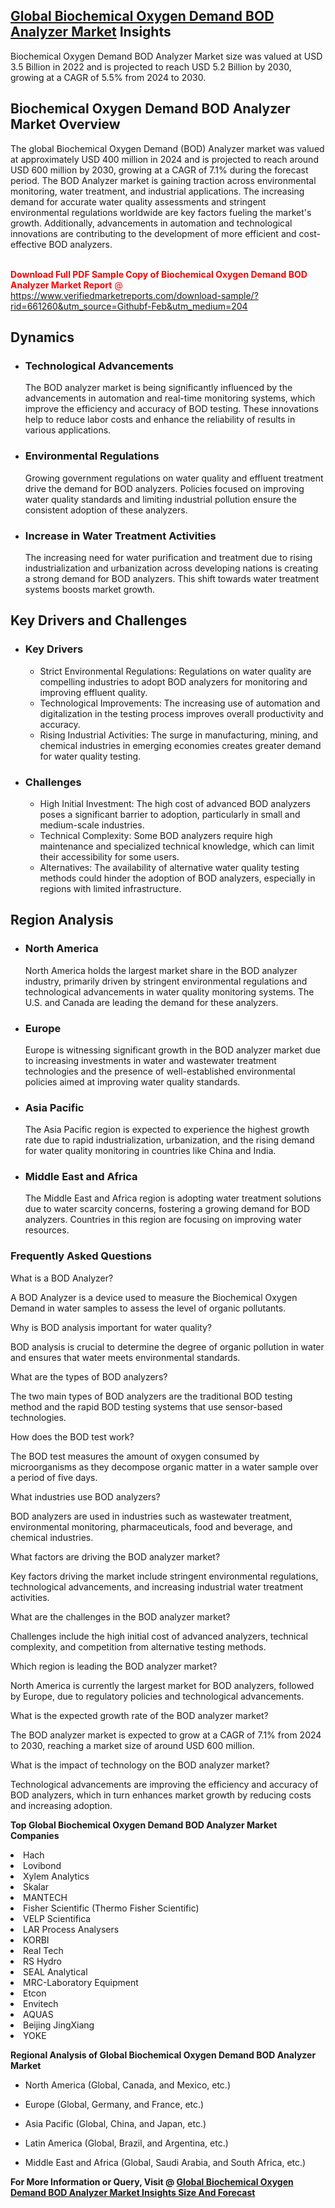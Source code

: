 <h2><a href="https://www.verifiedmarketreports.com/download-sample/?rid=661260&amp;utm_source=Githubf&amp;utm_medium=204" target="_blank">Global Biochemical Oxygen Demand BOD Analyzer Market</a> Insights</h2><p>Biochemical Oxygen Demand BOD Analyzer Market size was valued at USD 3.5 Billion in 2022 and is projected to reach USD 5.2 Billion by 2030, growing at a CAGR of 5.5% from 2024 to 2030.</p><p><!DOCTYPE html> <html lang="en"> <head> <meta charset="UTF-8"> <meta name="viewport" content="width=device-width, initial-scale=1.0"> <meta name="description" content="Biochemical Oxygen Demand (BOD) Analyzer Market Overview, Dynamics, Drivers, Challenges, and Regional Analysis. Market Size, Key Insights, and Future Trends."> <meta name="keywords" content="BOD Analyzer Market, Biochemical Oxygen Demand, Market Dynamics, Key Drivers, Region Analysis, BOD Industry, Market Trends"> <meta name="author" content="Biochemical Oxygen Demand BOD Analyzer Industry"> <title>Biochemical Oxygen Demand BOD Analyzer Market Overview and Dynamics</title> </head> <body> <h2>Biochemical Oxygen Demand BOD Analyzer Market Overview</h2> <p>The global Biochemical Oxygen Demand (BOD) Analyzer market was valued at approximately USD 400 million in 2024 and is projected to reach around USD 600 million by 2030, growing at a CAGR of 7.1% during the forecast period. The BOD Analyzer market is gaining traction across environmental monitoring, water treatment, and industrial applications. The increasing demand for accurate water quality assessments and stringent environmental regulations worldwide are key factors fueling the market's growth. Additionally, advancements in automation and technological innovations are contributing to the development of more efficient and cost-effective BOD analyzers. <br><br> <p><span class=""><span style="color: #ff0000;"><strong>Download Full PDF Sample Copy of Biochemical Oxygen Demand BOD Analyzer Market Report</strong> @ </span><a href="https://www.verifiedmarketreports.com/download-sample/?rid=661260&amp;utm_source=Githubf-Feb&amp;utm_medium=204" target="_blank">https://www.verifiedmarketreports.com/download-sample/?rid=661260&amp;utm_source=Githubf-Feb&amp;utm_medium=204</a></span></p></p> <h2>Dynamics</h2> <ul> <li> <h3>Technological Advancements</h3> The BOD analyzer market is being significantly influenced by the advancements in automation and real-time monitoring systems, which improve the efficiency and accuracy of BOD testing. These innovations help to reduce labor costs and enhance the reliability of results in various applications. </li> <li> <h3>Environmental Regulations</h3> Growing government regulations on water quality and effluent treatment drive the demand for BOD analyzers. Policies focused on improving water quality standards and limiting industrial pollution ensure the consistent adoption of these analyzers. </li> <li> <h3>Increase in Water Treatment Activities</h3> The increasing need for water purification and treatment due to rising industrialization and urbanization across developing nations is creating a strong demand for BOD analyzers. This shift towards water treatment systems boosts market growth. </li> </ul> <h2>Key Drivers and Challenges</h2> <ul> <li> <h3>Key Drivers</h3> <ul> <li>Strict Environmental Regulations: Regulations on water quality are compelling industries to adopt BOD analyzers for monitoring and improving effluent quality.</li> <li>Technological Improvements: The increasing use of automation and digitalization in the testing process improves overall productivity and accuracy.</li> <li>Rising Industrial Activities: The surge in manufacturing, mining, and chemical industries in emerging economies creates greater demand for water quality testing.</li> </ul> </li> <li> <h3>Challenges</h3> <ul> <li>High Initial Investment: The high cost of advanced BOD analyzers poses a significant barrier to adoption, particularly in small and medium-scale industries.</li> <li>Technical Complexity: Some BOD analyzers require high maintenance and specialized technical knowledge, which can limit their accessibility for some users.</li> <li>Alternatives: The availability of alternative water quality testing methods could hinder the adoption of BOD analyzers, especially in regions with limited infrastructure.</li> </ul> </li> </ul> <h2>Region Analysis</h2> <ul> <li> <h3>North America</h3> North America holds the largest market share in the BOD analyzer industry, primarily driven by stringent environmental regulations and technological advancements in water quality monitoring systems. The U.S. and Canada are leading the demand for these analyzers. </li> <li> <h3>Europe</h3> Europe is witnessing significant growth in the BOD analyzer market due to increasing investments in water and wastewater treatment technologies and the presence of well-established environmental policies aimed at improving water quality standards. </li> <li> <h3>Asia Pacific</h3> The Asia Pacific region is expected to experience the highest growth rate due to rapid industrialization, urbanization, and the rising demand for water quality monitoring in countries like China and India. </li> <li> <h3>Middle East and Africa</h3> The Middle East and Africa region is adopting water treatment solutions due to water scarcity concerns, fostering a growing demand for BOD analyzers. Countries in this region are focusing on improving water resources. </li> </ul> <h3>Frequently Asked Questions</h3> <p>What is a BOD Analyzer?</p> <p>A BOD Analyzer is a device used to measure the Biochemical Oxygen Demand in water samples to assess the level of organic pollutants.</p> <p>Why is BOD analysis important for water quality?</p> <p>BOD analysis is crucial to determine the degree of organic pollution in water and ensures that water meets environmental standards.</p> <p>What are the types of BOD analyzers?</p> <p>The two main types of BOD analyzers are the traditional BOD testing method and the rapid BOD testing systems that use sensor-based technologies.</p> <p>How does the BOD test work?</p> <p>The BOD test measures the amount of oxygen consumed by microorganisms as they decompose organic matter in a water sample over a period of five days.</p> <p>What industries use BOD analyzers?</p> <p>BOD analyzers are used in industries such as wastewater treatment, environmental monitoring, pharmaceuticals, food and beverage, and chemical industries.</p> <p>What factors are driving the BOD analyzer market?</p> <p>Key factors driving the market include stringent environmental regulations, technological advancements, and increasing industrial water treatment activities.</p> <p>What are the challenges in the BOD analyzer market?</p> <p>Challenges include the high initial cost of advanced analyzers, technical complexity, and competition from alternative testing methods.</p> <p>Which region is leading the BOD analyzer market?</p> <p>North America is currently the largest market for BOD analyzers, followed by Europe, due to regulatory policies and technological advancements.</p> <p>What is the expected growth rate of the BOD analyzer market?</p> <p>The BOD analyzer market is expected to grow at a CAGR of 7.1% from 2024 to 2030, reaching a market size of around USD 600 million.</p> <p>What is the impact of technology on the BOD analyzer market?</p> <p>Technological advancements are improving the efficiency and accuracy of BOD analyzers, which in turn enhances market growth by reducing costs and increasing adoption.</p> </body> </html> </p><p><strong>Top Global Biochemical Oxygen Demand BOD Analyzer Market Companies</strong></p><div data-test-id=""><p><li>Hach</li><li> Lovibond</li><li> Xylem Analytics</li><li> Skalar</li><li> MANTECH</li><li> Fisher Scientific (Thermo Fisher Scientific)</li><li> VELP Scientifica</li><li> LAR Process Analysers</li><li> KORBI</li><li> Real Tech</li><li> RS Hydro</li><li> SEAL Analytical</li><li> MRC-Laboratory Equipment</li><li> Etcon</li><li> Envitech</li><li> AQUAS</li><li> Beijing JingXiang</li><li> YOKE</li></p><div><strong>Regional Analysis of&nbsp;Global Biochemical Oxygen Demand BOD Analyzer Market</strong></div><ul><li dir="ltr"><p dir="ltr">North America&nbsp;(Global, Canada, and Mexico, etc.)</p></li><li dir="ltr"><p dir="ltr">Europe (Global, Germany, and France, etc.)</p></li><li dir="ltr"><p dir="ltr">Asia Pacific&nbsp;(Global, China, and Japan, etc.)</p></li><li dir="ltr"><p dir="ltr">Latin America&nbsp;(Global, Brazil, and Argentina, etc.)</p></li><li dir="ltr">Middle East and Africa&nbsp;(Global, Saudi Arabia, and South Africa, etc.)</li></ul><p><strong>For More Information or Query, Visit @&nbsp;</strong><strong><a href="https://www.verifiedmarketreports.com/product/biochemical-oxygen-demand-bod-analyzer-market/?utm_source=Githubf&amp;utm_medium=204" target="_blank">Global Biochemical Oxygen Demand BOD Analyzer Market Insights Size And Forecast</a></strong></p></div>
